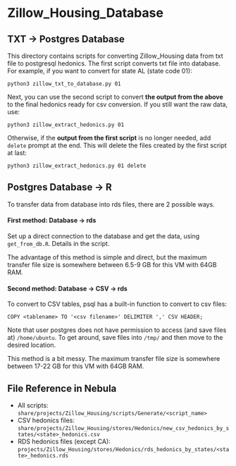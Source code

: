 # Zillow_Housing_Database

## TXT -> Postgres Database
This directory contains scripts for converting Zillow_Housing data from txt file to postgresql hedonics.
The first script converts txt file into database. For example, if you want to convert for state AL (state code 01):
```
python3 zillow_txt_to_database.py 01
```
Next, you can use the second script to convert **the output from the above** to the final hedonics ready for csv conversion. If you still want the raw data, use:
```
python3 zillow_extract_hedonics.py 01
```
Otherwise, if the **output from the first script** is no longer needed, add `delete` prompt at the end. This will delete the files created by the first script at last:
```
python3 zillow_extract_hedonics.py 01 delete
```

## Postgres Database -> R
To transfer data from database into rds files, there are 2 possible ways.

#### First method: Database -> rds

Set up a direct connection to the database and get the data, using `get_from_db.R`. Details in the script.

The advantage of this method is simple and direct, but the maximum transfer file size is somewhere between 6.5-9 GB for this VM with 64GB RAM.

#### Second method: Database -> CSV -> rds

To convert to CSV tables, psql has a built-in function to convert to csv files:
```
COPY <tablename> TO '<csv filename>' DELIMITER ',' CSV HEADER;
```
Note that user postgres does not have permission to access (and save files at) `/home/ubuntu`. To get around, save files into `/tmp/` and then move to the desired location.

This method is a bit messy. The maximum transfer file size is somewhere between 17-22 GB for this VM with 64GB RAM.

## File Reference in Nebula
- All scripts: `share/projects/Zillow_Housing/scripts/Generate/<script_name>`
- CSV hedonics files: `share/projects/Zillow_Housing/stores/Hedonics/new_csv_hedonics_by_states/<state>_hedonics.csv`
- RDS hedonics files (except CA): `projects/Zillow_Housing/stores/Hedonics/rds_hedonics_by_states/<state>_hedonics.rds`
